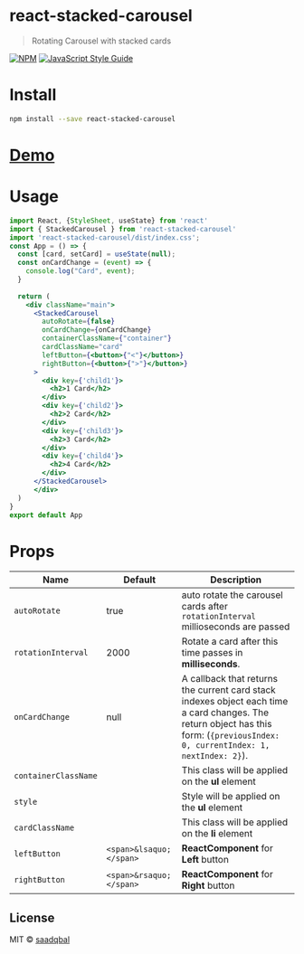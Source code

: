 # react-stacked-carousel

> Rotating Carousel with stacked cards

[![NPM](https://img.shields.io/npm/v/react-stacked-carousel.svg)](https://www.npmjs.com/package/react-stacked-carousel) [![JavaScript Style Guide](https://img.shields.io/badge/code_style-standard-brightgreen.svg)](https://standardjs.com)

# Install

```bash
npm install --save react-stacked-carousel
```


# [Demo](https://www.npmjs.com/package/react-stacked-carousel)



# Usage


```jsx
import React, {StyleSheet, useState} from 'react'
import { StackedCarousel } from 'react-stacked-carousel'
import 'react-stacked-carousel/dist/index.css';
const App = () => {
  const [card, setCard] = useState(null);
  const onCardChange = (event) => {
    console.log("Card", event);
  }
  
  return (
    <div className="main">
      <StackedCarousel
        autoRotate={false}
        onCardChange={onCardChange}
        containerClassName={"container"}
        cardClassName="card"
        leftButton={<button>{"<"}</button>}
        rightButton={<button>{">"}</button>}
      >
        <div key={'child1'}>
          <h2>1 Card</h2>
        </div>
        <div key={'child2'}>
          <h2>2 Card</h2>
        </div>
        <div key={'child3'}>
          <h2>3 Card</h2>
        </div>
        <div key={'child4'}>
          <h2>4 Card</h2>
        </div>
      </StackedCarousel>
      </div>
  )
}
export default App

```


# Props
|Name| Default | Description |
|--|--|--|
| `autoRotate` | true | auto rotate the carousel cards after `rotationInterval` millioseconds are passed |
|`rotationInterval` | 2000 | Rotate a card after this time passes in **milliseconds**.  |
|`onCardChange`| null | A callback that returns the current card stack indexes object each time a card changes. The return object has this form: (`{previousIndex: 0, currentIndex: 1, nextIndex: 2}`).|
|`containerClassName` |  | This class will be applied on the **ul** element |
|`style` |  | Style will be applied on the **ul** element |
|`cardClassName` |  | This class will be applied on the **li** element |
|`leftButton` | `<span>&lsaquo;</span>` | **ReactComponent** for **Left** button |
|`rightButton` | `<span>&rsaquo;</span>` | **ReactComponent** for **Right** button |


## License

MIT © [saadqbal](https://github.com/saadqbal)
